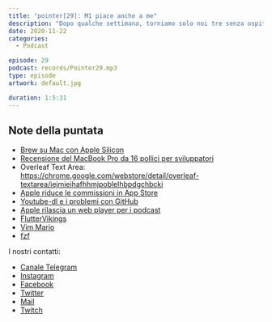 ```yaml
---
title: "pointer[29]: M1 piace anche a me"
description: "Dopo qualche settimana, torniamo solo noi tre senza ospiti! Abbiamo parlato dei nuovi Mac con processore M1. Cosa cambia per l'utente rispetto alla precedente generazione?&nbsp; Oltre a parlare delle caratteristiche tecniche, diamo anche una nostra personalissima opinione su questo cambio di architettura e quali sono le attuali cricità ed opportunità."
date: 2020-11-22
categories:
  - Podcast

episode: 29
podcast: records/Pointer29.mp3
type: episode
artwork: default.jpg

duration: 1:5:31
---
```



## Note della puntata

<!-- wp:list -->
<ul><li><a href="https://github.com/Homebrew/brew/issues/7857">Brew su Mac con Apple Silicon</a></li><li><a href="https://www.youtube.com/watch?v=RNVCBYjzOI0&amp;ab_channel=PaulHudson">Recensione del MacBook Pro da 16 pollici per sviluppatori</a></li><li>Overleaf Text Area: <a href="https://chrome.google.com/webstore/detail/overleaf-textarea/iejmieihafhhmjpoblelhbpdgchbckil">https://chrome.google.com/webstore/detail/overleaf-textarea/iejmieihafhhmjpoblelhbpdgchbcki</a></li><li><a href="https://www.macstories.net/news/apple-reduces-app-store-commissions-to-15-for-small-businesses-starting-next-year/">Apple riduce le commissioni in App Store</a></li><li><a href="https://github.blog/2020-11-16-standing-up-for-developers-youtube-dl-is-back/">Youtube-dl e i problemi con GitHub</a></li><li><a href="https://www.macstories.net/news/apple-launches-an-embeddable-web-players-for-podcasts/">Apple rilascia un web player per i podcast</a></li><li><a href="https://fluttervikings.com/">FlutterVikings</a></li><li><a href="https://github.com/rbtnn/vim-mario">Vim Mario</a></li><li><a href="https://github.com/junegunn/fzf">fzf</a></li></ul>
<!-- /wp:list -->

I nostri contatti:

- [Canale Telegram](https://t.me/PointerPodcast)
- [Instagram](https://www.instagram.com/pointerpodcast/)
- [Facebook](https://www.facebook.com/pointerPodcast/)
- [Twitter](https://twitter.com/PointerPodcast)
- [Mail](info@pointerpodcast.it)
- [Twitch](https://www.twitch.tv/pointerpodcast)

